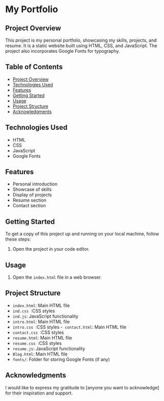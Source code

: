 # My Portfolio

## Project Overview

This project is my personal portfolio, showcasing my skills, projects, and resume. It is a static website built using HTML, CSS, and JavaScript. The project also incorporates Google Fonts for typography.

## Table of Contents

- [Project Overview](#project-overview)
- [Technologies Used](#technologies-used)
- [Features](#features)
- [Getting Started](#getting-started)
- [Usage](#usage)
- [Project Structure](#project-structure)
- [Acknowledgments](#acknowledgments)


## Technologies Used

- HTML
- CSS
- JavaScript
- Google Fonts

## Features

- Personal introduction
- Showcase of skills
- Display of projects
- Resume section
- Contact section

## Getting Started

To get a copy of this project up and running on your local machine, follow these steps:

1. Open the project in your code editor.

## Usage

1. Open the `index.html` file in a web browser.

## Project Structure

- `index.html`: Main HTML file
- `ind.css `:CSS styles
- `ind.js`: JavaScript functionality
- `intro.html`: Main HTML file
- `intro.css `:CSS styles
-` contact.html`: Main HTML file
- `contact.css `:CSS styles
- `resume.html`: Main HTML file
- `resume.css `:CSS styles
- `resume.js`: JavaScript functionality
- `Blog.html`: Main HTML file
- `fonts/`: Folder for storing Google Fonts (if any)

## Acknowledgments

I would like to express my gratitude to [anyone you want to acknowledge] for their inspiration and support.


